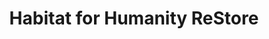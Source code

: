 ---
title: "Habitat for Humanity ReStore"
url: /dayton/habitat-for-humanity-restore/
shop: charity
---